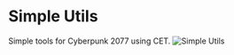 # Simple Utils
Simple tools for Cyberpunk 2077 using CET. 
![Simple Utils](https://github.com/user-attachments/assets/b090197b-f6ac-4882-8935-a5c4913f5af4)
